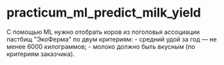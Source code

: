 # practicum_ml_predict_milk_yield
С помощью ML нужно отобрать коров из поголовья ассоциации пастбищ "ЭкоФерма" по двум критериям: - средний удой за год — не менее 6000 килограммов; - молоко должно быть вкусным (по критериям заказчика).
